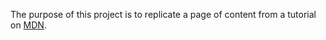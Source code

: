 The purpose of this project is to replicate a page of content from a tutorial on <a href="https://developer.mozilla.org/en-US/docs/Learn/HTML/Introduction_to_HTML/Structuring_a_page_of_content">MDN</a>.
